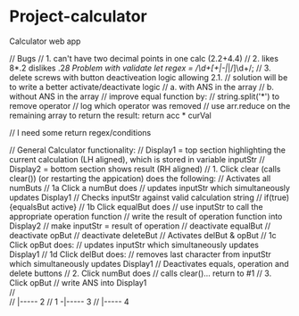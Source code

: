 # Project-calculator
Calculator web app


// Bugs 
// 1. can't have two decimal points in one calc (2.2+4.4)
// 2. likes 8*.2  dislikes .2*8  Problem with validate let regex = /\d+[+|\-|*|\/]\d+/;
// 3. delete screws with button deactiveation logic allowing 2.1.
//    solution will be to write a better activate/deactivate logic
//    a. with ANS in the array
//    b. without ANS in the array
// improve equal function by:
// string.split('*') to remove operator
// log which operator was removed
// use arr.reduce on the remaining array to return the result: return acc * curVal

// I need some return regex/conditions



// General Calculator functionality:
// Display1 = top section highlighting the current calculation (LH aligned), which is stored in variable inputStr
// Display2 = bottom section shows result (RH aligned)
// 1. Click clear (calls clear()) (or restarting the appication) does the following:
    //  Activates all numButs
    //    1a Click a numBut does
    //          updates inputStr which simultaneously updates Display1
    //          Checks inputStr against valid calculation string
    //              if(true){equalsBut active}
    //                1b Click equalBut does
    //                      use inputStr to call the appropriate operation function
    //                      write the result of operation function into Display2
    //                      make inputStr = result of operation
    //                      deactivate equalBut
    //                      deactivate opBut
    //                      deactivate deleteBut
    //          Activates delBut & opBut
    //           1c Click opBut does:
    //                  updates inputStr which simultaneously updates Display1
    //           1d Click delBut does:
    //                  removes last character from inputStr which simultaneously updates Display1
    //  Deactivates equals, operation and delete buttons
// 2. Click numBut does
//      calls clear()... return to #1
// 3. Click opBut
//      write ANS into Display1      
//      
//    |-----  2
// 1 -|-----  3
//    |-----  4